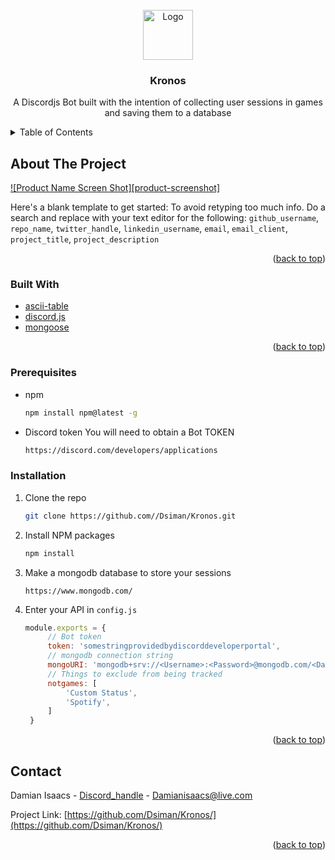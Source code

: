 <!-- PROJECT SHIELDS -->
<!--
*** I'm using markdown "reference style" links for readability.
*** Reference links are enclosed in brackets [ ] instead of parentheses ( ).
*** See the bottom of this document for the declaration of the reference variables
*** for contributors-url, forks-url, etc. This is an optional, concise syntax you may use.
*** https://www.markdownguide.org/basic-syntax/#reference-style-links
-->

<!-- PROJECT LOGO -->
<br />
<div align="center">
  <a href="https://github.com/Dsiman/Kronos">
    <img src="https://cdn.discordapp.com/avatars/646372912953294881/82193cb73d823a9eb53911dc7b94b383.png" alt="Logo" width="80" height="80">
  </a>

<h3 align="center">Kronos</h3>

  <p align="center">
    A Discordjs Bot built with the intention of collecting user sessions in games and saving them to a database 
  </p>
</div>



<!-- TABLE OF CONTENTS -->
<details>
  <summary>Table of Contents</summary>
  <ol>
    <li>
      <a href="#about-the-project">About The Project</a>
      <ul>
        <li><a href="#built-with">Built With</a></li>
      </ul>
    </li>
    <li>
      <ul>
        <li><a href="#prerequisites">Prerequisites</a></li>
        <li><a href="#installation">Installation</a></li>
      </ul>
    </li>
    <li><a href="#contact">Contact</a></li>
  </ol>
</details>



<!-- ABOUT THE PROJECT -->
## About The Project

[![Product Name Screen Shot][product-screenshot]](https://example.com)

Here's a blank template to get started: To avoid retyping too much info. Do a search and replace with your text editor for the following: `github_username`, `repo_name`, `twitter_handle`, `linkedin_username`, `email`, `email_client`, `project_title`, `project_description`

<p align="right">(<a href="#top">back to top</a>)</p>



### Built With

* [ascii-table](https://www.npmjs.com/package/ascii-table)
* [discord.js](https://discord.js.org/#/)
* [mongoose](https://mongoosejs.com/)
<p align="right">(<a href="#top">back to top</a>)</p>

### Prerequisites

* npm
  ```sh
  npm install npm@latest -g
  ```
* Discord token
  You will need to obtain a Bot TOKEN  
  ```sh
  https://discord.com/developers/applications
  ```

### Installation


1. Clone the repo
   ```sh
   git clone https://github.com//Dsiman/Kronos.git
   ```
2. Install NPM packages
   ```sh
   npm install
   ```
3. Make a mongodb database to store your sessions
   ```
   https://www.mongodb.com/
   ```
4. Enter your API in `config.js`
   ```js
   module.exports = {
        // Bot token
        token: 'somestringprovidedbydiscorddeveloperportal',
        // mongodb connection string
        mongoURI: 'mongodb+srv://<Username>:<Password>@mongodb.com/<Database>', 
        // Things to exclude from being tracked
        notgames: [
            'Custom Status',
            'Spotify',
        ]
    }
   ```

<p align="right">(<a href="#top">back to top</a>)</p>


<!-- CONTACT -->
## Contact

Damian Isaacs - [Discord_handle](RougeShadow#0680) - Damianisaacs@live.com

Project Link: [https://github.com/Dsiman/Kronos/](https://github.com/Dsiman/Kronos/)

<p align="right">(<a href="#top">back to top</a>)</p>
